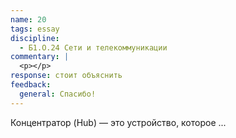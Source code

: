 ```yaml
---
name: 20
tags: essay
discipline:
  - Б1.О.24 Сети и телекоммуникации
commentary: |
  <p></p>
response: стоит объяснить
feedback:
  general: Cпасибо!
---
```


Концентратор (Hub) — это устройство, которое ...